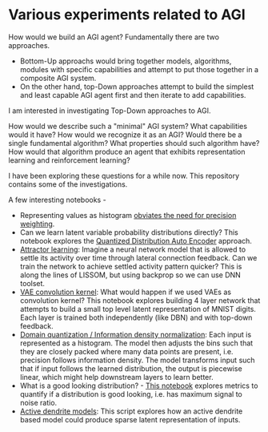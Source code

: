 # Various experiments related to AGI

How would we build an AGI agent? Fundamentally there are two approaches. 
- Bottom-Up approachs would bring together models, algorithms, modules with specific capabilities and attempt to put those together in a composite AGI system.
- On the other hand, top-Down approaches attempt to build the simplest and least capable AGI agent first and then iterate to add capabilities.

I am interested in investigating Top-Down approaches to AGI.

How would we describe such a "minimal" AGI system? What capabilities would it have? How would we recognize it as an AGI? Would there be a single fundamental algorithm? What properties should such algorithm have? How would that algorithm produce an agent that exhibits representation learning and reinforcement learning?

I have been exploring these questions for a while now. This repository contains some of the investigations.

A few interesting notebooks -
- Representing values as histogram [obviates the need for precision weighting](https://github.com/amolk/AGI-experiments/blob/master/Free%20Energy%20Minimization%20Framework/12/13.ipynb).
- Can we learn latent variable probability distributions directly? This notebook explores the [Quantized Distribution Auto Encoder](https://github.com/amolk/AGI-experiments/blob/master/QDL%20-%20Quantized%20Distribution%20Learning/04.ipynb) approach.
- [Attractor learning](https://github.com/amolk/AGI-experiments/blob/master/Attractor%20Learning/03.ipynb): Imagine a neural network model that is allowed to settle its activity over time through lateral connection feedback. Can we train the network to achieve settled activity pattern quicker? This is along the lines of LISSOM, but using backprop so we can use DNN toolset.
- [VAE convolution kernel](https://github.com/amolk/AGI-experiments/blob/master/Autoencoding%20kernel%20convolution/12%20AE%20Kernel%20Convolutional%20Network%20(weighted%2C%20gaussian)%2C%20more%20layers%2C%20save%20to%20Drive.ipynb): What would happen if we used VAEs as convolution kernel? This notebook explores building 4 layer network that attempts to build a small top level latent representation of MNIST digits. Each layer is trained both independently (like DBN) and with top-down feedback.
- [Domain quantization / Information density normalization](https://github.com/amolk/AGI-experiments/blob/master/Domain%20Quantization/03%20-%20Domain%20quantization%203.ipynb): Each input is represented as a histogram. The model then adjusts the bins such that they are closely packed where many data points are present, i.e. precision follows information density. The model transforms input such that if input follows the learned distribution, the output is piecewise linear, which might help downstream layers to learn better.
- What is a good looking distribution? - [This notebook](https://github.com/amolk/AGI-experiments/blob/master/Free%20Energy%20Minimization%20Framework/12/16.1%20calculate%20precision%20of%20scaled%20pdf.ipynb) explores metrics to quantify if a distribution is good looking, i.e. has maximum signal to noise ratio.
- [Active dendrite models](https://github.com/amolk/AGI-experiments/blob/master/Active%20Synapse/01%20active%20synapse.ipynb): This script explores how an active dendrite based model could produce sparse latent representation of inputs.
